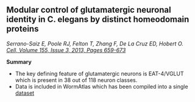 ##  Modular control of glutamatergic neuronal identity in C. elegans by distinct homeodomain proteins 
_Serrano-Saiz E, Poole RJ, Felton T, Zhang F, De La Cruz ED, Hobert O._<br>
*[Cell,
Volume 155, Issue 3,
2013,
Pages 659-673](https://doi.org/10.1016/j.cell.2013.09.052)*

**Summary**

- The key defining feature of glutamatergic neurons is EAT-4/VGLUT which is present in 38 out of 118 neuron classes.<br>
- Data is included in WormAtlas which has been compiled into a single [dataset](https://github.com/openworm/ConnectomeToolbox/blob/main/cect/data/Modified%20celegans%20db%20dump.csv)
